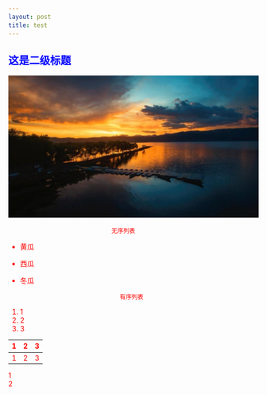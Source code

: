 ```yaml
---
layout: post  
title: test  
---
```

<font color = blue>  

## 这是二级标题  

![](/images/blog/10-27.jpg)  

<font color = red>  

                                 无序列表  

* 黄瓜  
* 西瓜  
* 冬瓜  

                                  有序列表  

1. 1  
2. 2  
3. 3  



1|2|3  
:---:|:---:|:---:  
1|2|3  
1  
2  

